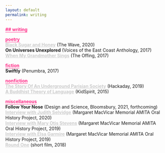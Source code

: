 ```yaml
---
layout: default
permalink: writing
---
```


<b class="t-hackcss-pop" style="color:#ff2e88;border-bottom:1px solid #ff2e88;">## writing</b>

<b class="t-hackcss-pop" style="color:#ff2e88;border-bottom:1px solid #ff2e88;">poetry</b><br/>
<a style="color:#cccccc;border-bottom:0px;" href="https://www.waveartsmagazine.com/quaranzine-blog/black-sugar-and-honey"><b>Black Sugar and Honey</b></a> (The Wave, 2020)<br/>
<b>On Universes Unexplored</b> (Voices of the East Coast Anthology, 2017)<br/>
<a style="color:#cccccc;border-bottom:0px;" href="https://theoffingmag.com/poetry/when-my-grandmother-sings/"><b>When My Grandmother Sings</b></a> (The Offing, 2017)<br/>

<b class="t-hackcss-pop" style="color:#ff2e88;border-bottom:1px solid #ff2e88;">fiction</b><br/>
<b>Swiftly</b> (Penumbra, 2017)<br/>

<b class="t-hackcss-pop" style="color:#ff2e88;border-bottom:1px solid #ff2e88;">nonfiction</b><br/>
<a style="color:#cccccc;border-bottom:0px;" href="https://hackaday.com/2019/12/04/the-story-of-a-secret-underground-parisian-society/"><b>The Story Of An Underground Parisian Society</b></a> (Hackaday, 2019)<br/>
<a style="color:#cccccc;border-bottom:0px;" href="https://kidspiritonline.com/magazine/the-word/a-buddhist-theory-of-language/"><b>A Buddhist Theory of Language</b></a> (KidSpirit, 2015)<br/>

<b class="t-hackcss-pop" style="color:#ff2e88;border-bottom:1px solid #ff2e88;">miscellaneous</b><br/>
<b>Follow Your Nose</b> (Design and Science, Bloomsbury, 2021, forthcoming)<br/>
<a style="color:#cccccc;border-bottom:0px;" href="https://archivesspace.mit.edu/repositories/2/archival_objects/350605"><b>Interview with Judith Selvidge</b></a> (Margaret MacVicar Memorial AMITA Oral History Project, 2020)<br/>
<a style="color:#cccccc;border-bottom:0px;" href="https://archivesspace.mit.edu/repositories/2/archival_objects/350607"><b>Interview with Mary Otis Stevens</b></a> (Margaret MacVicar Memorial AMITA Oral History Project, 2019)<br/>
<a style="color:#cccccc;border-bottom:0px;" href="https://archivesspace.mit.edu/repositories/2/archival_objects/338935"><b>Interview with Elsa Garmire</b></a> (Margaret MacVicar Memorial AMITA Oral History Project, 2019)<br/>
<a style="color:#cccccc;border-bottom:0px;" href="https://vimeo.com/298883743"><b>Round One</b></a> (short film, 2018)<br/>
